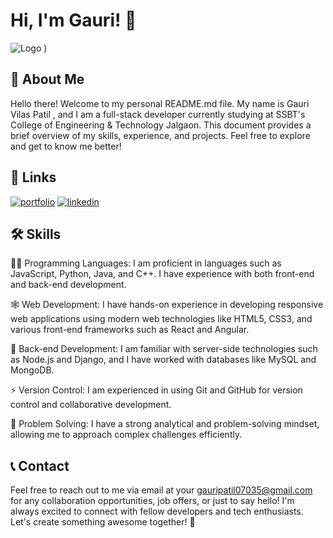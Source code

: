 # Hi, I'm Gauri! 👋
![Logo](https://user-images.githubusercontent.com/74038190/221352975-94759904-aa4c-4032-a8ab-b546efb9c478.gif)
)
## 🚀 About Me
Hello there! Welcome to my personal README.md file. My name is Gauri Vilas Patil , and I am a full-stack developer currently studying at SSBT's College of Engineering & Technology Jalgaon. This document provides a brief overview of my skills, experience, and projects. Feel free to explore and get to know me better!
## 🔗 Links
[![portfolio](https://img.shields.io/badge/my_portfolio-000?style=for-the-badge&logo=ko-fi&logoColor=white)]()
[![linkedin](https://img.shields.io/badge/linkedin-0A66C2?style=for-the-badge&logo=linkedin&logoColor=white)](https://www.linkedin.com/in/gauri-patil07035/)
## 🛠 Skills

👩‍💻 Programming Languages: I am proficient in languages such as JavaScript, Python, Java, and C++. I have experience with both front-end and back-end development.

🕸️ Web Development: I have hands-on experience in developing responsive web applications using modern web technologies like HTML5, CSS3, and various front-end frameworks such as React and Angular.

🧠 Back-end Development: I am familiar with server-side technologies such as Node.js and Django, and I have worked with databases like MySQL and MongoDB.

⚡️ Version Control: I am experienced in using Git and GitHub for version control and collaborative development.

💬 Problem Solving: I have a strong analytical and problem-solving mindset, allowing me to approach complex challenges efficiently.
## 📞 Contact
Feel free to reach out to me via email at your gauripatil07035@gmail.com for any collaboration opportunities, job offers, or just to say hello! I'm always excited to connect with fellow developers and tech enthusiasts.
Let's create something awesome together! 🚀
